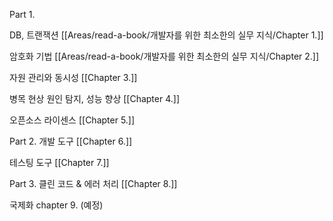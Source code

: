 Part 1.

DB, 트랜잭션
[[Areas/read-a-book/개발자를 위한 최소한의 실무 지식/Chapter 1.]]

암호화 기법
[[Areas/read-a-book/개발자를 위한 최소한의 실무 지식/Chapter 2.]]

자원 관리와 동시성
[[Chapter 3.]]

병목 현상 원인 탐지, 성능 향상
[[Chapter 4.]]

오픈소스 라이센스
[[Chapter 5.]]

Part 2.
개발 도구
[[Chapter 6.]]

테스팅 도구
[[Chapter 7.]]

Part 3.
클린 코드 & 에러 처리
[[Chapter 8.]]

국제화
chapter 9. (예정)